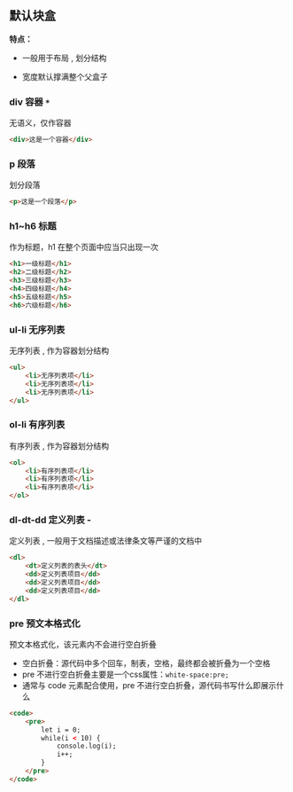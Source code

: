 ## 默认块盒

**特点：**

- 一般用于布局 , 划分结构

- 宽度默认撑满整个父盒子



### div 容器 `*`

无语义，仅作容器

```html
<div>这是一个容器</div>
```



### p 段落

划分段落 

```html
<p>这是一个段落</p>
```



### h1~h6 标题

作为标题，h1 在整个页面中应当只出现一次

```html
<h1>一级标题</h1>
<h2>二级标题</h2>
<h3>三级标题</h3>
<h4>四级标题</h4>
<h5>五级标题</h5>
<h6>六级标题</h6>
```



### ul-li 无序列表

无序列表 , 作为容器划分结构

```html
<ul>
	<li>无序列表项</li>
    <li>无序列表项</li>
    <li>无序列表项</li>
</ul>
```



### ol-li 有序列表

有序列表 , 作为容器划分结构

```html
<ol>
	<li>有序列表项</li>
    <li>有序列表项</li>
    <li>有序列表项</li>
</ol>
```



### dl-dt-dd 定义列表 -

定义列表 , 一般用于文档描述或法律条文等严谨的文档中

```html
<dl>
    <dt>定义列表的表头</dt>
    <dd>定义列表项目</dd>
    <dd>定义列表项目</dd>
    <dd>定义列表项目</dd>
</dl>
```



### pre 预文本格式化

预文本格式化，该元素内不会进行空白折叠

- 空白折叠：源代码中多个回车，制表，空格，最终都会被折叠为一个空格
- pre 不进行空白折叠主要是一个css属性：`white-space:pre;`
- 通常与 code 元素配合使用，pre 不进行空白折叠，源代码书写什么即展示什么

```html
<code>
    <pre>
        let i = 0;
        while(i < 10) {
            console.log(i);
            i++;
        }
    </pre>
</code>
```

